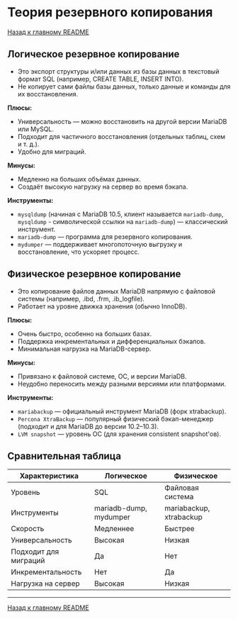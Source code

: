 # Теория резервного копирования

[Назад к главному README](README.md)

## Логическое резервное копирование

- Это экспорт структуры и/или данных из базы данных в текстовый формат SQL (например, CREATE TABLE, INSERT INTO).
- Не копирует сами файлы базы данных, только данные и команды для их восстановления.

**Плюсы:**

- Универсальность — можно восстановить на другой версии MariaDB или MySQL.
- Подходит для частичного восстановления (отдельных таблиц, схем и т. д.).
- Удобно для миграций.

**Минусы:**

- Медленно на больших объёмах данных.
- Создаёт высокую нагрузку на сервер во время бэкапа.

**Инструменты:**

- `mysqldump` (начиная с MariaDB 10.5, клиент называется `mariadb-dump`, `mysqldump` - символической ссылки на `mariadb-dump`) — классический инструмент.
- `mariadb-dump` — программа для резервного копирования.
- `mydumper` — поддерживает многопоточную выгрузку и восстановление, что ускоряет процесс.

## Физическое резервное копирование

- Это копирование файлов данных MariaDB напрямую с файловой системы (например, .ibd, .frm, .ib_logfile).
- Работает на уровне движка хранения (обычно InnoDB).

**Плюсы:**

- Очень быстро, особенно на больших базах.
- Поддержка инкрементальных и дифференциальных бэкапов.
- Минимальная нагрузка на MariaDB-сервер.

**Минусы:**

- Привязано к файловой системе, ОС, и версии MariaDB.
- Неудобно переносить между разными версиями или платформами.

**Инструменты:**

- `mariabackup` — официальный инструмент MariaDB (форк xtrabackup).
- `Percona XtraBackup` — популярный физический бэкап-менеджер (подходит и для MariaDB до версии 10.2–10.3).
- `LVM snapshot` — уровень ОС (для хранения consistent snapshot'ов).

## Сравнительная таблица
|Характеристика         |   Логическое              |   Физическое              |
|-----------------------|---------------------------|---------------------------|
|Уровень                |   SQL                     |   Файловая система        |
|Инструменты            |   mariadb-dump, mydumper  |   mariabackup, xtrabackup |
|Скорость	            |   Медленнее	            |   Быстрее                 |
|Универсальность        |	Высокая                 |   Низкая                  |
|Подходит для миграций  |   Да                      |   Нет                     |
|Инкрементальность      |	Нет                     |   Да                      |
|Нагрузка на сервер     |   Высокая                 |	Низкая                  |

---

[Назад к главному README](README.md)
